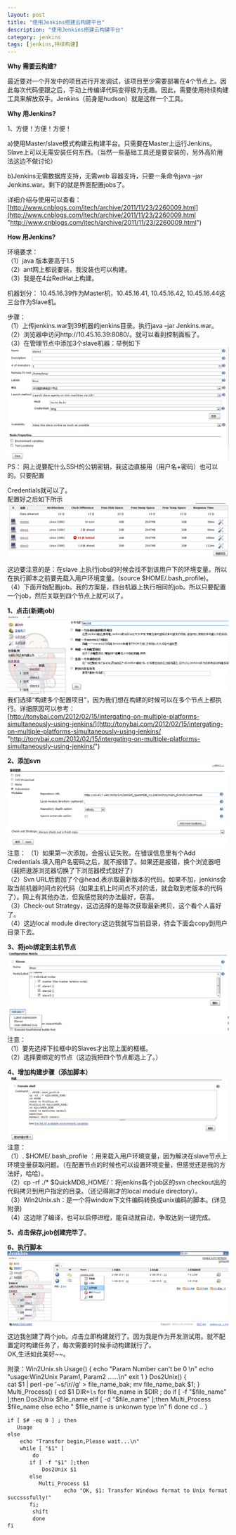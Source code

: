 ```yaml
---
layout: post
title: "使用Jenkins搭建云构建平台"
description: "使用Jenkins搭建云构建平台"
category: jenkins
tags: [jenkins,持续构建]
---
```

**Why 需要云构建?**  

最近要对一个开发中的项目进行开发调试，该项目至少需要部署在4个节点上。因此每次代码便跟之后，手动上传编译代码变得极为无趣。因此，需要使用持续构建工具来解放双手。Jenkins（前身是hudson）就是这样一个工具。

**Why 用Jenkins?**  

1、方便！方便！方便！  

a)使用Master/slave模式构建云构建平台。只需要在Master上运行Jenkins。Slave上可以无需安装任何东西。（当然一些基础工具还是要安装的，另外高阶用法这边不做讨论）  

b)Jenkins无需数据库支持，无需web 容器支持，只要一条命令java –jar Jenkins.war。剩下的就是界面配置jobs了。

详细介绍与使用可以查看：
[http://www.cnblogs.com/itech/archive/2011/11/23/2260009.html](http://www.cnblogs.com/itech/archive/2011/11/23/2260009.html "http://www.cnblogs.com/itech/archive/2011/11/23/2260009.html")

**How 用Jenkins?**  

环境要求：  
（1）java 版本要高于1.5  
（2）ant网上都说要装，我没装也可以构建。  
（3）我是在4台RedHat上构建。  

机器划分：
10.45.16.39作为Master机，10.45.16.41, 10.45.16.42, 10.45.16.44这三台作为Slave机。  

步骤：  
（1）上传jenkins.war到39机器的jenkins目录。执行java –jar Jenkins.war。  
（2）浏览器中访问http://10.45.16.39:8080/。就可以看到控制面板了。  
（3）在管理节点中添加3个slave机器：举例如下  
 ![](/media/img/use_jenkins_1.png)
PS：
网上说要配什么SSH的公钥密钥，我这边直接用（用户名+密码）也可以的。只要配置

Credentials就可以了。  
配置好之后如下所示  
![](/media/img/use_jenkins_2.png)

这边要注意的是：在slave 上执行jobs的时候会找不到该用户下的环境变量。所以在执行脚本之前要先载入用户环境变量。(source $HOME/.bash_profile)。  
（4）下面开始配置job。我的方案是，四台机器上执行相同的job。所以只要配置一个job，然后关联到四个节点上就可以了。  

**1、点击(新建job)**  
![](/media/img/use_jenkins_3.png)
  我们选择“构建多个配置项目”，因为我们想在构建的时候可以在多个节点上都执行。详细原因可以参考：  
[http://tonybai.com/2012/02/15/intergating-on-multiple-platforms-simultaneously-using-jenkins/](http://tonybai.com/2012/02/15/intergating-on-multiple-platforms-simultaneously-using-jenkins/ "http://tonybai.com/2012/02/15/intergating-on-multiple-platforms-simultaneously-using-jenkins/")  

**2、添加svn**    
![](/media/img/use_jenkins_4.png)
注意：
（1）如果第一次添加，会报认证失败。在错误信息里有个Add Credentials.填入用户名密码之后，就不报错了。如果还是报错，换个浏览器吧（我把遨游浏览器切换了下浏览器模式就好了）  
（2）Svn URL后面加了个@head,表示取最新版本的代码。如果不加，jenkins会取当前机器时间点的代码（如果主机上时间点不对的话，就会取到老版本的代码了）。网上有其他办法，但我感觉我的办法最好，窃喜。  
（3）Check-out Strategy，这边选择的是每次获取最新拷贝，这个看个人喜好了。  
（4）这边local module directory:这边我就写当前目录，待会下面会copy到用户目录下去。  

**3、将job绑定到主机节点**  
![](/media/img/use_jenkins_5.png)
注意：  
（1）要先选择下拉框中的Slaves才出现上面的框框。  
（2）选择要绑定的节点（这边我把四个节点都选上了。）  

**4、增加构建步骤（添加脚本）**
![](/media/img/use_jenkins_6.png)
注意：  
（1）. $HOME/.bash_profile ：用来载入用户环境变量，因为解决在slave节点上环境变量获取问题。（在配置节点的时候也可以设置环境变量，但感觉还是我的方法好，哈哈）。  
（2）cp -rf ./* $QuickMDB_HOME/：将jenkins各个job区的svn checkout出的代码拷贝到用户指定的目录。（还记得刚才的local module directory）。  
（3）Win2Unix.sh：是一个将window下文件编码转换成unix编码的脚本。(详见附录)  
（4）这边除了编译，也可以启停进程，能自动就自动，争取达到一键完成。  

**5、点击保存,job创建完毕了**。  

**6、执行脚本**
![](/media/img/use_jenkins_7.png)
这边我创建了两个job。点击立即构建就行了。因为我是作为开发测试用。就不配置定时构建任务了，每次需要的时候手动构建就行了。  
OK,生活如此美好~~。  

附录：Win2Unix.sh
	Usage()
	{
    	echo "Param Number can't be 0 \n"
        echo "usage:Win2Unix  Param1, Param2 ......\n"
        exit 1
	}
	Dos2Unix()
	{       
		cat $1 | perl -pe '~s/\r//g' > file_name_bak;
		mv file_name_bak $1;
	}
	Multi_Process()
	{
	cd $1
	DIR=`ls`
	for file_name in $DIR ; do
	    if [ -f "$file_name" ];then
	                Dos2Unix $file_name
	        elif [ -d "$file_name" ];then
	            Multi_Process $file_name
	        else
	            echo " $file_name is unkonwn type \n"
	        fi
	done
	cd ..
	}
	
	if [ $# -eq 0 ] ; then
	   Usage
	else 
	    echo "Transfor begin,Please wait...\n"
	    while [ "$1" ]
	        do
	       if [ -f "$1" ];then
	           Dos2Unix $1
	       else
	          Multi_Process $1
	                  echo "OK, $1: Transfor Windows format to Unix format succsssfully!"
	       fi;
	        shift
	        done
	fi  

